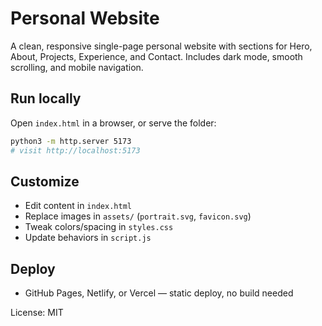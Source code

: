 # Personal Website

A clean, responsive single-page personal website with sections for Hero, About, Projects, Experience, and Contact. Includes dark mode, smooth scrolling, and mobile navigation.

## Run locally
Open `index.html` in a browser, or serve the folder:
```bash
python3 -m http.server 5173
# visit http://localhost:5173
```

## Customize
- Edit content in `index.html`
- Replace images in `assets/` (`portrait.svg`, `favicon.svg`)
- Tweak colors/spacing in `styles.css`
- Update behaviors in `script.js`

## Deploy
- GitHub Pages, Netlify, or Vercel — static deploy, no build needed

License: MIT
